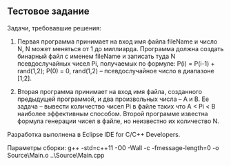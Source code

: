 ## Тестовое задание

Задачи, требовавшие решения:

1. Первая программа принимает на вход имя файла fileName и число N, N может меняться от 1 до миллиарда. Программа должна создать бинарный файл с именем fileName и записать туда N псевдослучайных чисел Pi, получаемых по формуле: P(i) = P(i-1) + rand(1,2); P(0) = 0, rand(1,2) – псевдослучайное число в диапазоне [1;2].

2. Вторая программа принимает на вход имя файла, созданного предыдущей программой, и два произвольных числа – A и B. Ее задача – вывести количество чисел Pi в файле таких что A < Pi < B наиболее эффективным способом. Второй программе известна формула генерации чисел в файле, но неизвестно их количество N.

Разработка выполнена в Eclipse IDE for C/C++ Developers.

Параметры сборки:
g++ -std=c++11 -O0 -Wall -c -fmessage-length=0 -o Source\Main.o ..\Source\Main.cpp 

